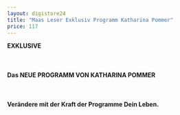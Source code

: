 ```yaml
---
layout: digistore24
title: "Maas Leser Exklusiv Programm Katharina Pommer"
price: 117
---
```

<div><strong>EXKLUSIVE</strong></div><br>
<div>&#xA0;</div><br>
<div><strong>Das NEUE PROGRAMM VON KATHARINA POMMER</strong></div><br>
<div>&#xA0;</div><br>
<div><strong>Ver&#xE4;ndere mit der Kraft der Programme Dein Leben.</strong></div><br>
<div>&#xA0;</div><br>
<div>&#xA0;</div>